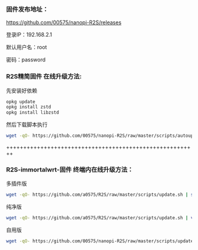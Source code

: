 ### 固件发布地址：
https://github.com/00575/nanopi-R2S/releases

登录IP：192.168.2.1

默认用户名：root

密码：password

### R2S精简固件 在线升级方法:  
先安装好依赖
```bash
opkg update
opkg install zstd
opkg install libzstd
```
然后下载脚本执行
```bash
wget -qO- https://github.com/00575/nanopi-R2S/raw/master/scripts/autoupdate.sh | sh
```

++++++++++++++++++++++++++++++++++++++++++++++++++++++++


### R2S-immortalwrt-固件 终端内在线升级方法： 


多插件版

```bash
wget -qO- https://github.com/a0575/R2S/raw/master/scripts/update.sh | sh
```

纯净版

```bash
wget -qO- https://github.com/a0575/R2S/raw/master/scripts/update.sh | ver=-slim sh
```

自用版

```bash
wget -qO- https://github.com/00575/nanopi-R2S/raw/master/scripts/update.sh | sh
```

